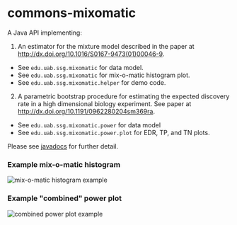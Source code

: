 # commons-mixomatic
A Java API implementing:

1. An estimator for the mixture model described in the paper 
at http://dx.doi.org/10.1016/S0167-9473(01)00046-9.
  * See `edu.uab.ssg.mixomatic` for data model.
  * See `edu.uab.ssg.mixomatic` for mix-o-matic histogram plot.
  * See `edu.uab.ssg.mixomatic.helper` for demo code.
2. A parametric bootstrap procedure for estimating the expected discovery rate in a high dimensional biology experiment. 
See paper at http://dx.doi.org/10.1191/0962280204sm369ra.
  * See `edu.uab.ssg.mixomatic.power` for data model
  * See `edu.uab.ssg.mixomatic.power.plot` for EDR, TP, and TN plots.

Please see [javadocs](https://jelaiw.github.io/commons-mixomatic/javadoc/) for further detail.

### Example mix-o-matic histogram
![mix-o-matic histogram example](https://jelaiw.github.io/commons-mixomatic/javadoc/edu/uab/ssg/mixomatic/plot/doc-files/Histogram-1.png)

### Example "combined" power plot
![combined power plot example](https://jelaiw.github.io/commons-mixomatic/javadoc/edu/uab/ssg/mixomatic/power/plot/doc-files/CombinedPlot-1.png)


